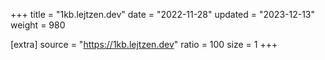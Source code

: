 +++
title = "1kb.lejtzen.dev"
date = "2022-11-28"
updated = "2023-12-13"
weight = 980

[extra]
source = "https://1kb.lejtzen.dev"
ratio = 100
size = 1
+++
